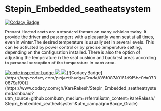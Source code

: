 # Stepin_Embedded_seatheatsystem

[![Codacy Badge](https://api.codacy.com/project/badge/Grade/6264507b5f5b473cab46f5710a00e7d0)](https://app.codacy.com/gh/KareRakesh/Stepin_Embedded_seatheatsystem?utm_source=github.com&utm_medium=referral&utm_content=KareRakesh/Stepin_Embedded_seatheatsystem&utm_campaign=Badge_Grade_Settings)

Present Heated seats are a standard feature on many vehicles today. It provide the driver and passengers with a pleasantly warm seat at all times, even in winter.The desired temperature is usually set in several levels. This can be activated by power control or by precise temperature setting, depending on the configuration installed. There is also the option of adjusting the temperature in the seat cushion and backrest areas according to personal perception of the temperature in each area.


<a href="https://frontend.code-inspector.com/public/user/github/KareRakesh">
   <img src="https://code-inspector.com/public/badge/user/github/KareRakesh?style=light" alt="code inspector badge" />
  <img src="https://www.code-inspector.com/project/28778/score/svg"/>
  <img src="https://www.code-inspector.com/project/28778/status/svg"/>
</a> 
[![Codacy Badge](https://app.codacy.com/project/badge/Grade/8f6f087401614915bc0da0730679af90)](https://www.codacy.com/gh/KareRakesh/Stepin_Embedded_seatheatsystem/dashboard?utm_source=github.com&amp;utm_medium=referral&amp;utm_content=KareRakesh/Stepin_Embedded_seatheatsystem&amp;utm_campaign=Badge_Grade)

